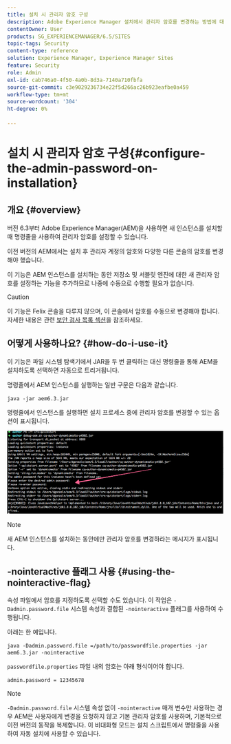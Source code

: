 ```yaml
---
title: 설치 시 관리자 암호 구성
description: Adobe Experience Manager 설치에서 관리자 암호를 변경하는 방법에 대해 알아봅니다.
contentOwner: User
products: SG_EXPERIENCEMANAGER/6.5/SITES
topic-tags: Security
content-type: reference
solution: Experience Manager, Experience Manager Sites
feature: Security
role: Admin
exl-id: cab746a0-4f50-4a0b-8d3a-7140a710fbfa
source-git-commit: c3e9029236734e22f5d266ac26b923eafbe0a459
workflow-type: tm+mt
source-wordcount: '304'
ht-degree: 0%

---
```


# 설치 시 관리자 암호 구성{#configure-the-admin-password-on-installation}

## 개요 {#overview}

버전 6.3부터 Adobe Experience Manager(AEM)을 사용하면 새 인스턴스를 설치할 때 명령줄을 사용하여 관리자 암호를 설정할 수 있습니다.

이전 버전의 AEM에서는 설치 후 관리자 계정의 암호와 다양한 다른 콘솔의 암호를 변경해야 했습니다.

이 기능은 AEM 인스턴스를 설치하는 동안 저장소 및 서블릿 엔진에 대한 새 관리자 암호를 설정하는 기능을 추가하므로 나중에 수동으로 수행할 필요가 없습니다.

>[!CAUTION]
>
>이 기능은 Felix 콘솔을 다루지 않으며, 이 콘솔에서 암호를 수동으로 변경해야 합니다. 자세한 내용은 관련 [보안 검사 목록 섹션](/help/sites-administering/security-checklist.md#change-default-passwords-for-the-aem-and-osgi-console-admin-accounts)을 참조하세요.

## 어떻게 사용하나요? {#how-do-i-use-it}

이 기능은 파일 시스템 탐색기에서 JAR을 두 번 클릭하는 대신 명령줄을 통해 AEM을 설치하도록 선택하면 자동으로 트리거됩니다.

명령줄에서 AEM 인스턴스를 실행하는 일반 구문은 다음과 같습니다.

```shell
java -jar aem6.3.jar
```

명령줄에서 인스턴스를 실행하면 설치 프로세스 중에 관리자 암호를 변경할 수 있는 옵션이 표시됩니다.

![chlimage_1-116](assets/chlimage_1-116a.png)

>[!NOTE]
>
>새 AEM 인스턴스를 설치하는 동안에만 관리자 암호를 변경하라는 메시지가 표시됩니다.

## -nointeractive 플래그 사용 {#using-the-nointeractive-flag}

속성 파일에서 암호를 지정하도록 선택할 수도 있습니다. 이 작업은 `-Dadmin.password.file` 시스템 속성과 결합된 `-nointeractive` 플래그를 사용하여 수행됩니다.

아래는 한 예입니다.

```shell
java -Dadmin.password.file =/path/to/passwordfile.properties -jar aem6.3.jar -nointeractive
```

`passwordfile.properties` 파일 내의 암호는 아래 형식이어야 합니다.

```xml
admin.password = 12345678
```

>[!NOTE]
>
>`-Dadmin.password.file` 시스템 속성 없이 `-nointeractive` 매개 변수만 사용하는 경우 AEM은 사용자에게 변경을 요청하지 않고 기본 관리자 암호를 사용하며, 기본적으로 이전 버전의 동작을 복제합니다. 이 비대화형 모드는 설치 스크립트에서 명령줄을 사용하여 자동 설치에 사용할 수 있습니다.
